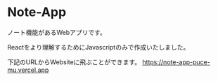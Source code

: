 # Note-App

ノート機能があるWebアプリです。

Reactをより理解するためにJavascriptのみで作成いたしました。

下記のURLからWebsiteに飛ぶことができます。
https://note-app-puce-mu.vercel.app
